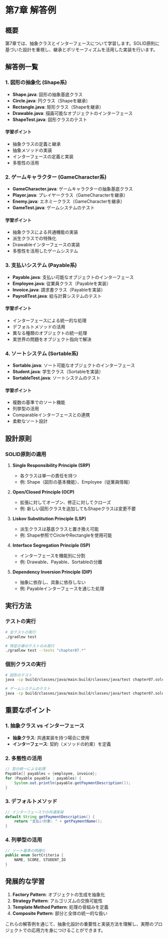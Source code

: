 # 第7章 解答例

## 概要

第7章では、抽象クラスとインターフェースについて学習します。SOLID原則に基づいた設計を重視し、継承とポリモーフィズムを活用した実装を行います。

## 解答例一覧

### 1. 図形の抽象化 (Shape系)

- **Shape.java**: 図形の抽象基底クラス
- **Circle.java**: 円クラス（Shapeを継承）
- **Rectangle.java**: 矩形クラス（Shapeを継承）
- **Drawable.java**: 描画可能なオブジェクトのインターフェース
- **ShapeTest.java**: 図形クラスのテスト

#### 学習ポイント
- 抽象クラスの定義と継承
- 抽象メソッドの実装
- インターフェースの定義と実装
- 多態性の活用

### 2. ゲームキャラクター (GameCharacter系)

- **GameCharacter.java**: ゲームキャラクターの抽象基底クラス
- **Player.java**: プレイヤークラス（GameCharacterを継承）
- **Enemy.java**: エネミークラス（GameCharacterを継承）
- **GameTest.java**: ゲームシステムのテスト

#### 学習ポイント
- 抽象クラスによる共通機能の実装
- 派生クラスでの特殊化
- Drawableインターフェースの実装
- 多態性を活用したゲームシステム

### 3. 支払いシステム (Payable系)

- **Payable.java**: 支払い可能なオブジェクトのインターフェース
- **Employee.java**: 従業員クラス（Payableを実装）
- **Invoice.java**: 請求書クラス（Payableを実装）
- **PayrollTest.java**: 給与計算システムのテスト

#### 学習ポイント
- インターフェースによる統一的な処理
- デフォルトメソッドの活用
- 異なる種類のオブジェクトの統一処理
- 実世界の問題をオブジェクト指向で解決

### 4. ソートシステム (Sortable系)

- **Sortable.java**: ソート可能なオブジェクトのインターフェース
- **Student.java**: 学生クラス（Sortableを実装）
- **SortableTest.java**: ソートシステムのテスト

#### 学習ポイント
- 複数の基準でのソート機能
- 列挙型の活用
- Comparableインターフェースとの連携
- 柔軟なソート設計

## 設計原則

### SOLID原則の適用

1. **Single Responsibility Principle (SRP)**
   - 各クラスは単一の責任を持つ
   - 例: Shape（図形の基本機能）、Employee（従業員情報）

2. **Open/Closed Principle (OCP)**
   - 拡張に対してオープン、修正に対してクローズ
   - 例: 新しい図形クラスを追加してもShapeクラスは変更不要

3. **Liskov Substitution Principle (LSP)**
   - 派生クラスは基底クラスと置き換え可能
   - 例: Shape参照でCircleやRectangleを使用可能

4. **Interface Segregation Principle (ISP)**
   - インターフェースを機能別に分割
   - 例: Drawable、Payable、Sortableの分離

5. **Dependency Inversion Principle (DIP)**
   - 抽象に依存し、具象に依存しない
   - 例: Payableインターフェースを通じた処理

## 実行方法

### テストの実行

```bash
# 全テストの実行
./gradlew test

# 特定の章のテストのみ実行
./gradlew test --tests "chapter07.*"
```

### 個別クラスの実行

```bash
# 図形のテスト
java -cp build/classes/java/main:build/classes/java/test chapter07.solutions.ShapeTest

# ゲームシステムのテスト
java -cp build/classes/java/main:build/classes/java/test chapter07.solutions.GameTest
```

## 重要なポイント

### 1. 抽象クラス vs インターフェース

- **抽象クラス**: 共通実装を持つ場合に使用
- **インターフェース**: 契約（メソッドの約束）を定義

### 2. 多態性の活用

```java
// 型の統一による処理
Payable[] payables = {employee, invoice};
for (Payable payable : payables) {
    System.out.println(payable.getPaymentDescription());
}
```

### 3. デフォルトメソッド

```java
// インターフェースでの共通実装
default String getPaymentDescription() {
    return "支払い対象: " + getPaymentName();
}
```

### 4. 列挙型の活用

```java
// ソート基準の明確化
public enum SortCriteria {
    NAME, SCORE, STUDENT_ID
}
```

## 発展的な学習

1. **Factory Pattern**: オブジェクトの生成を抽象化
2. **Strategy Pattern**: アルゴリズムの交換可能性
3. **Template Method Pattern**: 処理の骨組みを定義
4. **Composite Pattern**: 部分と全体の統一的な扱い

これらの解答例を通じて、抽象化設計の重要性と実装方法を理解し、実際のプロジェクトでの応用力を身につけることができます。